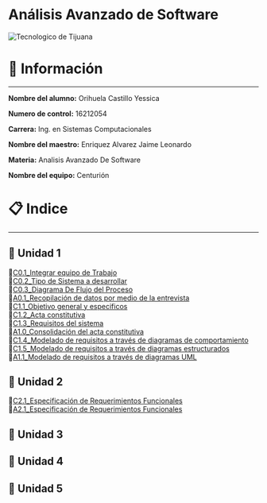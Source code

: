 # Análisis Avanzado de Software
![Tecnologico de Tijuana](https://sites.google.com/a/tectijuana.edu.mx/posgrado-con-la-industria/_/rsrc/1525283248146/config/customLogo.gif?revision=3)

# :pencil: Información 
---
**Nombre del alumno:**  Orihuela Castillo Yessica

**Numero de control:**  16212054

**Carrera:**  Ing. en Sistemas Computacionales

**Nombre del maestro:**  Enriquez Alvarez Jaime Leonardo 

**Materia:**  Analisis Avanzado De Software

**Nombre del equipo:** Centurión 

# :clipboard: Indice 
---
## :file_folder: Unidad 1 
:pushpin:[C0.1_Integrar equipo de Trabajo](PDFs/C0.1_IntegrarEquiposdeTrabajo_YessicaOrihuela.pdf)  
:pushpin:[C0.2_Tipo de Sistema a desarrollar](BLOGs/C0.2_Tipo_De_Sistema_Desarrollar.md)  
:pushpin:[C0.3_Diagrama De Flujo del Proceso](BLOGs/c0.3_DiagramaFlujo_Proceso.md)  
:pushpin:[A0.1_Recopilación de datos por medio de la entrevista](BLOGs/A0.1_Recopilacion_Entrevista.md)  
:pushpin:[C1.1_Objetivo general y especificos](BLOGs/C1.1_ObjetivoGeneral_Especificos.md)  
:pushpin:[C1.2_Acta constitutiva](BLOGs/C1.2_ActaConstitutiva.md)  
:pushpin:[C1.3_Requisitos del sistema](BLOGs/C1.3_RequsitosDelSistema.md)  
:pushpin:[A1.0_Consolidación del acta constitutiva](BLOGs/A1.0_ConstitutiveAct_Project.md)  
:pushpin:[C1.4_Modelado de requisitos a través de diagramas de comportamiento](BLOGs/C1.4_UML_Casos_de_uso_secuencia_clases.md)  
:pushpin:[C1.5_Modelado de requisitos a través de diagramas estructurados](BLOGs/C1.5.md)  
:pushpin:[A1.1_Modelado de requisitos a través de diagramas UML](BLOGs/A1.1_requirementsModeling_UML.md)  

## :file_folder: Unidad 2   
:pushpin:[C2.1_Especificación de Requerimientos Funcionales](BLOGs/C2.1.md)  
:pushpin:[A2.1_Especificación de Requerimientos Funcionales](PDFs/A2.1_Requirements_Specification_and_documentation.pdf) 

## :file_folder: Unidad 3 

## :file_folder: Unidad 4 

## :file_folder: Unidad 5 
